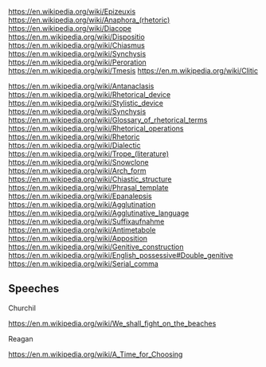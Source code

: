 
<!--
-->

https://en.wikipedia.org/wiki/Epizeuxis
https://en.wikipedia.org/wiki/Anaphora_(rhetoric)
https://en.wikipedia.org/wiki/Diacope
https://en.m.wikipedia.org/wiki/Dispositio
https://en.m.wikipedia.org/wiki/Chiasmus
https://en.m.wikipedia.org/wiki/Synchysis
https://en.m.wikipedia.org/wiki/Peroration
https://en.m.wikipedia.org/wiki/Tmesis
https://en.m.wikipedia.org/wiki/Clitic

https://en.m.wikipedia.org/wiki/Antanaclasis
https://en.m.wikipedia.org/wiki/Rhetorical_device
https://en.m.wikipedia.org/wiki/Stylistic_device
https://en.m.wikipedia.org/wiki/Synchysis
https://en.m.wikipedia.org/wiki/Glossary_of_rhetorical_terms
https://en.m.wikipedia.org/wiki/Rhetorical_operations
https://en.m.wikipedia.org/wiki/Rhetoric
https://en.m.wikipedia.org/wiki/Dialectic
https://en.m.wikipedia.org/wiki/Trope_(literature)
https://en.m.wikipedia.org/wiki/Snowclone
https://en.m.wikipedia.org/wiki/Arch_form
https://en.m.wikipedia.org/wiki/Chiastic_structure
https://en.m.wikipedia.org/wiki/Phrasal_template
https://en.m.wikipedia.org/wiki/Epanalepsis
https://en.m.wikipedia.org/wiki/Agglutination
https://en.m.wikipedia.org/wiki/Agglutinative_language
https://en.m.wikipedia.org/wiki/Suffixaufnahme
https://en.m.wikipedia.org/wiki/Antimetabole
https://en.m.wikipedia.org/wiki/Apposition
https://en.m.wikipedia.org/wiki/Genitive_construction
https://en.m.wikipedia.org/wiki/English_possessive#Double_genitive
https://en.m.wikipedia.org/wiki/Serial_comma

Speeches
---------

Churchil

https://en.m.wikipedia.org/wiki/We_shall_fight_on_the_beaches

Reagan

https://en.m.wikipedia.org/wiki/A_Time_for_Choosing

<!-- vim: set autoindent expandtab sw=4 syntax=markdown: -->
